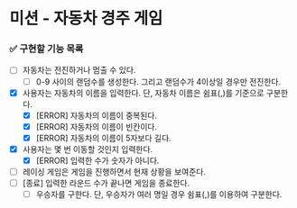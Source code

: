 # 미션 - 자동차 경주 게임

### ✅ 구현할 기능 목록

- [ ] 자동차는 전진하거나 멈출 수 있다.
    - [ ] 0-9 사이의 랜덤수를 생성한다. 그리고 랜덤수가 4이상일 경우만 전진한다.
- [x] 사용자는 자동차의 이름을 입력한다. 단, 자동차 이름은 쉼표(,)를 기준으로 구분한다.
    - [x] [ERROR] 자동차의 이름이 중복된다.
    - [x] [ERROR] 자동차의 이름이 빈칸이다.
    - [x] [ERROR] 자동차의 이름이 5자보다 길다.
- [x] 사용자는 몇 번 이동할 것인지 입력한다.
    - [x] [ERROR] 입력한 수가 숫자가 아니다.
- [ ] 레이싱 게임은 게임을 진행하면서 현재 상황을 보여준다.
- [ ] [종료] 입력한 라운드 수가 끝나면 게임을 종료한다.
    - [ ] 우승자를 구한다. 단, 우승자가 여러 명일 경우 쉼표(,)를 이용하여 구분한다. 
